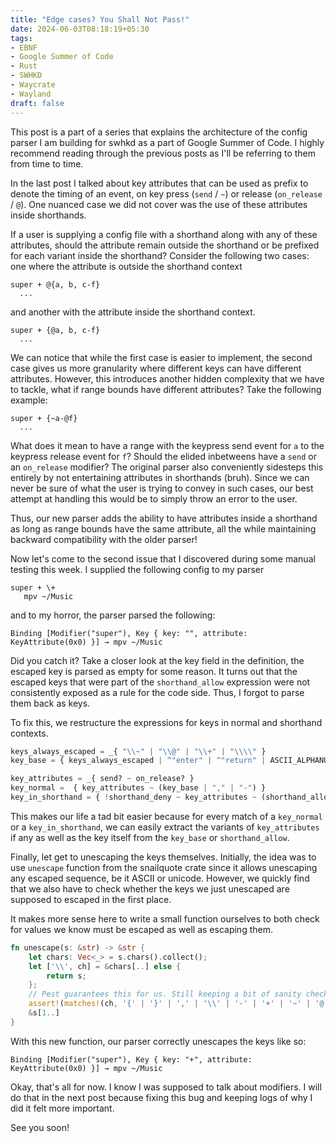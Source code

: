 ```yaml
---
title: "Edge cases? You Shall Not Pass!"
date: 2024-06-03T08:18:19+05:30
tags:
- EBNF
- Google Summer of Code
- Rust
- SWHKD
- Waycrate
- Wayland
draft: false
---
```


This post is a part of a series that explains the architecture of the config parser
I am building for swhkd as a part of Google Summer of Code. I highly recommend reading
through the previous posts as I'll be referring to them from time to time.

In the last post I talked about key attributes that can be used as prefix to denote
the timing of an event, on key press (`send` / `~`) or release (`on_release` / `@`). One nuanced
case we did not cover was the use of these attributes inside shorthands.

If a user is supplying a config file with a shorthand along with any of these attributes, should the
attribute remain outside the shorthand or be prefixed for each variant inside the shorthand? Consider
the following two cases: one where the attribute is outside the shorthand context

```
super + @{a, b, c-f}
  ...
```

and another with the attribute inside the shorthand context.

```
super + {@a, b, c-f}
  ...
```

We can notice that while the first case is easier to implement, the second case gives us more granularity where different keys can have different attributes.
However, this introduces another hidden complexity that we have to tackle, what if range bounds have different attributes? Take the following example:

```
super + {~a-@f}
  ...
```

What does it mean to have a range with the keypress send event for `a` to the keypress release event for `f`? Should the elided inbetweens have a `send` or an `on_release`
modifier? The original parser also conveniently sidesteps this entirely by not entertaining attributes in shorthands (bruh).
Since we can never be sure of what the user is trying to convey in such cases, our best attempt at handling this would be to simply throw an error to the user.

Thus, our new parser adds the ability to have attributes inside a shorthand as long as range bounds have the same attribute, all the while maintaining backward compatibility
with the older parser!

Now let's come to the second issue that I discovered during some manual testing this week. I supplied the following config to my parser

```
super + \+
   mpv ~/Music
```

and to my horror, the parser parsed the following:

```
Binding [Modifier("super"), Key { key: "", attribute: KeyAttribute(0x0) }] → mpv ~/Music
```

Did you catch it? Take a closer look at the key field in the definition, the escaped key is parsed as empty for some reason.
It turns out that the escaped keys that were part of the `shorthand_allow` expression were not consistently exposed as a rule
for the code side. Thus, I forgot to parse them back as keys.

To fix this, we restructure the expressions for keys in normal and shorthand contexts.

```python
keys_always_escaped = _{ "\\~" | "\\@" | "\\+" | "\\\\" }
key_base = { keys_always_escaped | ^"enter" | ^"return" | ASCII_ALPHANUMERIC }

key_attributes = _{ send? ~ on_release? }
key_normal =  { key_attributes ~ (key_base | "," | "-") }
key_in_shorthand = { !shorthand_deny ~ key_attributes ~ (shorthand_allow | key_base) }
```

This makes our life a tad bit easier because for every match of a `key_normal` or a `key_in_shorthand`,
we can easily extract the variants of `key_attributes` if any as well as the key itself from the `key_base` or `shorthand_allow`.

Finally, let get to unescaping the keys themselves. Initially, the idea was to use `unescape` function from the snailquote crate
since it allows unescaping any escaped sequence, be it ASCII or unicode. However, we quickly find that we also have to check
whether the keys we just unescaped are supposed to escaped in the first place.

It makes more sense here to write a small function ourselves to both check for values we know must be escaped as well as escaping
them.

```rust
fn unescape(s: &str) -> &str {
    let chars: Vec<_> = s.chars().collect();
    let ['\\', ch] = &chars[..] else {
        return s;
    };
    // Pest guarantees this for us. Still keeping a bit of sanity check.
    assert!(matches!(ch, '{' | '}' | ',' | '\\' | '-' | '+' | '~' | '@'));
    &s[1..]
}
```

With this new function, our parser correctly unescapes the keys like so:

```
Binding [Modifier("super"), Key { key: "+", attribute: KeyAttribute(0x0) }] → mpv ~/Music
```

Okay, that's all for now. I know I was supposed to talk about modifiers. I will do that in
the next post because fixing this bug and keeping logs of why I did it felt more important.

See you soon!
